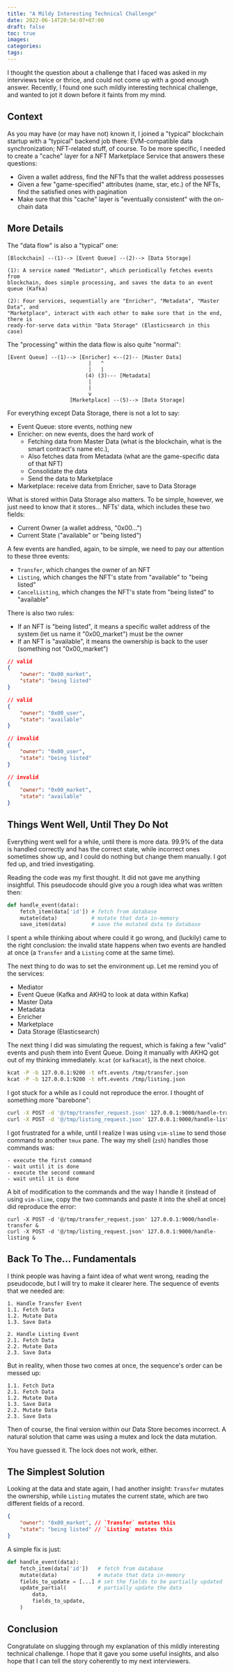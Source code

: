 ```yaml
---
title: "A Mildy Interesting Technical Challenge"
date: 2022-06-14T20:54:07+07:00
draft: false
toc: true
images:
categories:
tags:
---
```


I thought the question about a challenge that I faced was asked in my interviews
twice or thrice, and could not come up with a good enough answer. Recently, I
found one such mildly interesting technical challenge, and wanted to jot it down
before it faints from my mind.

## Context

As you may have (or may have not) known it, I joined a "typical" blockchain
startup with a "typical" backend job there: EVM-compatible data synchronization;
NFT-related stuff, of course. To be more specific, I needed to create a "cache"
layer for a NFT Marketplace Service that answers these questions:

- Given a wallet address, find the NFTs that the wallet address possesses
- Given a few "game-specified" attributes (name, star, etc.) of the NFTs, find
  the satisfied ones with pagination
- Make sure that this "cache" layer is "eventually consistent" with the on-chain
  data

## More Details

The "data flow" is also a "typical" one:

```
[Blockchain] --(1)--> [Event Queue] --(2)--> [Data Storage]

(1): A service named "Mediator", which periodically fetches events from
blockchain, does simple processing, and saves the data to an event queue (Kafka)

(2): Four services, sequentially are "Enricher", "Metadata", "Master Data", and
"Marketplace", interact with each other to make sure that in the end, there is
ready-for-serve data within "Data Storage" (Elasticsearch in this case)
```

The "processing" within the data flow is also quite "normal":

```
[Event Queue] --(1)--> [Enricher] <--(2)-- [Master Data]
                          |   ^
                          |   |
                         (4) (3)--- [Metadata]
                          |
                          |
                          v
                    [Marketplace] --(5)--> [Data Storage]

```

For everything except Data Storage, there is not a lot to say:

- Event Queue: store events, nothing new
- Enricher: on new events, does the hard work of
  - Fetching data from Master Data (what is the blockchain, what is the smart
    contract's name etc.),
  - Also fetches data from Metadata (what are the game-specific data of that
    NFT)
  - Consolidate the data
  - Send the data to Marketplace
- Marketplace: receive data from Enricher, save to Data Storage

What is stored within Data Storage also matters. To be simple, however, we just
need to know that it stores... NFTs' data, which includes these two fields:

- Current Owner (a wallet address, "0x00...")
- Current State ("available" or "being listed")

A few events are handled, again, to be simple, we need to pay our attention to
these three events:

- `Transfer`, which changes the owner of an NFT
- `Listing`, which changes the NFT's state from "available" to "being listed"
- `CancelListing`, which changes the NFT's state from "being listed" to
  "available"

There is also two rules:

- If an NFT is "being listed", it means a specific wallet address of the system
  (let us name it "0x00_market") must be the owner
- If an NFT is "available", it means the ownership is back to the user
  (something not "0x00_market")

```json
// valid
{
    "owner": "0x00_market",
    "state": "being listed"
}

// valid
{
    "owner": "0x00_user",
    "state": "available"
}

// invalid
{
    "owner": "0x00_user",
    "state": "being listed"
}

// invalid
{
    "owner": "0x00_market",
    "state": "available"
}
```

## Things Went Well, Until They Do Not

Everything went well for a while, until there is more data. 99.9% of the data is
handled correctly and has the correct state, while incorrect ones sometimes show
up, and I could do nothing but change them manually. I got fed up, and tried
investigating.

Reading the code was my first thought. It did not gave me anything insightful.
This pseudocode should give you a rough idea what was written then:

```python
def handle_event(data):
    fetch_item(data['id']) # fetch from database
    mutate(data)           # mutate that data in-memory
    save_item(data)        # save the mutated data to database
```

I spent a while thinking about where could it go wrong, and (luckily) came to
the right conclusion: the invalid state happens when two events are handled at
once (a `Transfer` and a `Listing` come at the same time).

The next thing to do was to set the environment up. Let me remind you of the
services:

- Mediator
- Event Queue (Kafka and AKHQ to look at data within Kafka)
- Master Data
- Metadata
- Enricher
- Marketplace
- Data Storage (Elasticsearch)

The next thing I did was simulating the request, which is faking a few
"valid" events and push them into Event Queue. Doing it manually with AKHQ got
out of my thinking immediately. `kcat` (or `kafkacat`), is the next choice.

```bash
kcat -P -b 127.0.0.1:9200 -t nft.events /tmp/transfer.json
kcat -P -b 127.0.0.1:9200 -t nft.events /tmp/listing.json
```

I got stuck for a while as I could not reproduce the error. I thought of
something more "barebone":

```bash
curl -X POST -d '@/tmp/transfer_request.json' 127.0.0.1:9000/handle-transfer
curl -X POST -d '@/tmp/listing_request.json' 127.0.0.1:9000/handle-listing
```

I got frustrated for a while, until I realize I was using `vim-slime` to send
those command to another `tmux` pane. The way my shell (`zsh`) handles those
commands was:

```
- execute the first command
- wait until it is done
- execute the second command
- wait until it is done
```

A bit of modification to the commands and the way I handle it (instead of using
`vim-slime`, copy the two commands and paste it into the shell at once) did
reproduce the error:

```
curl -X POST -d '@/tmp/transfer_request.json' 127.0.0.1:9000/handle-transfer &
curl -X POST -d '@/tmp/listing_request.json' 127.0.0.1:9000/handle-listing &
```

## Back To The... Fundamentals

I think people was having a faint idea of what went wrong, reading the
pseudocode, but I will try to make it clearer here. The sequence of events that
we needed are:

```
1. Handle Transfer Event
1.1. Fetch Data
1.2. Mutate Data
1.3. Save Data

2. Handle Listing Event
2.1. Fetch Data
2.2. Mutate Data
2.3. Save Data
```

But in reality, when those two comes at once, the sequence's order can be messed
up:

```
1.1. Fetch Data
2.1. Fetch Data
1.2. Mutate Data
1.3. Save Data
2.2. Mutate Data
2.3. Save Data
```

Then of course, the final version within our Data Store becomes incorrect. A
natural solution that came was using a mutex and lock the data mutation.

You have guessed it. The lock does not work, either.

## The Simplest Solution

Looking at the data and state again, I had another insight: `Transfer` mutates
the ownership, while `Listing` mutates the current state, which are two
different fields of a record.

```json
{
    "owner": "0x00_market", // `Transfer` mutates this
    "state": "being listed" // `Listing` mutates this
}
```

A simple fix is just:

```python
def handle_event(data):
    fetch_item(data['id'])   # fetch from database
    mutate(data)             # mutate that data in-memory
    fields_to_update = [...] # set the fields to be partially updated
    update_partial(          # partially update the data
        data,
        fields_to_update,
    )
```

## Conclusion

Congratulate on slugging through my explanation of this mildly interesting
technical challenge. I hope that it gave you some useful insights, and also hope
that I can tell the story coherently to my next interviewers.

